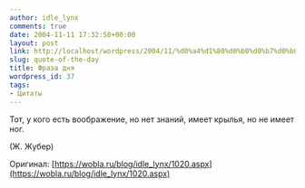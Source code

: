 ```yaml
---
author: idle_lynx
comments: true
date: 2004-11-11 17:32:58+00:00
layout: post
link: http://localhost/wordpress/2004/11/%d0%a4%d1%80%d0%b0%d0%b7%d0%b0-%d0%b4%d0%bd%d1%8f-2/
slug: quote-of-the-day
title: Фраза дня
wordpress_id: 37
tags:
- Цитаты
---
```


Тот, у кого есть воображение, но нет знаний, имеет крылья, но не имеет ног.

(Ж. Жубер)

Оригинал: [https://wobla.ru/blog/idle_lynx/1020.aspx](https://wobla.ru/blog/idle_lynx/1020.aspx)
